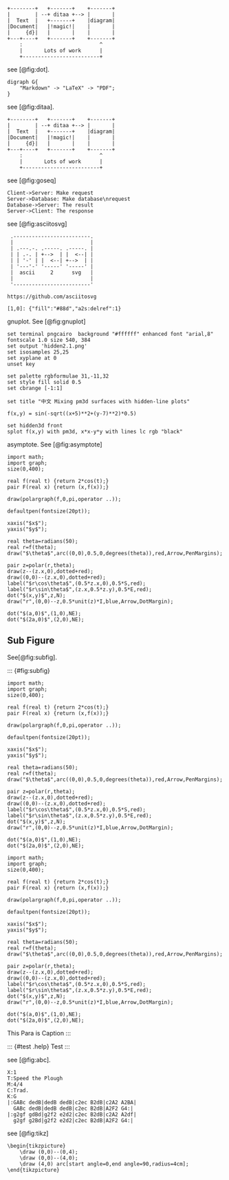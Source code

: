 ```
+--------+   +-------+    +-------+
|        | --+ ditaa +--> |       |
|  Text  |   +-------+    |diagram|
|Document|   |!magic!|    |       |
|     {d}|   |       |    |       |
+---+----+   +-------+    +-------+
	:                         ^
	|       Lots of work      |
	+-------------------------+
```		

see [@fig:dot].

```{#fig:dot .plot:dot caption="Graphviz Dot Demo"}
digraph G{
	"Markdown" -> "LaTeX" -> "PDF";
}
```

see [@fig:ditaa].

```{#fig:ditaa .plot:ditaa caption="Ditaa Demo"}
+--------+   +-------+    +-------+
|        | --+ ditaa +--> |       |
|  Text  |   +-------+    |diagram|
|Document|   |!magic!|    |       |
|     {d}|   |       |    |       |
+---+----+   +-------+    +-------+
	:                         ^
	|       Lots of work      |
	+-------------------------+
```		

see [@fig:goseq]

```{#fig:goseq .plot:goseq caption="Goseq Demo"}
Client->Server: Make request
Server->Database: Make database\nrequest
Database->Server: The result
Server->Client: The response
```

see [@fig:asciitosvg]

```{#fig:asciitosvg .plot:a2s caption="A2s Demo"}
 .-------------------------.
 |                         |
 | .---.-. .-----. .-----. |
 | | .-. | +-->  | |  <--| |
 | | '-' | |  <--| +-->  | |
 | '---'-' '-----' '-----' |
 |  ascii     2      svg   |
 |                         |
 '-------------------------'

https://github.com/asciitosvg

[1,0]: {"fill":"#88d","a2s:delref":1}
```

gnuplot. See [@fig:gnuplot]

```{#fig:gnuplot .plot:gnuplot .testclass caption="gnuplot Demo" width=50%}
set terminal pngcairo  background "#ffffff" enhanced font "arial,8" fontscale 1.0 size 540, 384 
set output 'hidden2.1.png'
set isosamples 25,25
set xyplane at 0
unset key

set palette rgbformulae 31,-11,32
set style fill solid 0.5
set cbrange [-1:1]

set title "中文 Mixing pm3d surfaces with hidden-line plots"

f(x,y) = sin(-sqrt((x+5)**2+(y-7)**2)*0.5)

set hidden3d front
splot f(x,y) with pm3d, x*x-y*y with lines lc rgb "black"
```

asymptote. See [@fig:asymptote]

```{#fig:asymptote .plot:asy caption="Asymptote Demo"}
import math;
import graph;
size(0,400);

real f(real t) {return 2*cos(t);}
pair F(real x) {return (x,f(x));}

draw(polargraph(f,0,pi,operator ..));

defaultpen(fontsize(20pt));

xaxis("$x$");
yaxis("$y$");

real theta=radians(50);
real r=f(theta);
draw("$\theta$",arc((0,0),0.5,0,degrees(theta)),red,Arrow,PenMargins);

pair z=polar(r,theta);
draw(z--(z.x,0),dotted+red);
draw((0,0)--(z.x,0),dotted+red);
label("$r\cos\theta$",(0.5*z.x,0),0.5*S,red);
label("$r\sin\theta$",(z.x,0.5*z.y),0.5*E,red);
dot("$(x,y)$",z,N);
draw("r",(0,0)--z,0.5*unit(z)*I,blue,Arrow,DotMargin);

dot("$(a,0)$",(1,0),NE);
dot("$(2a,0)$",(2,0),NE);
```

## Sub Figure

See[@fig:subfig].

::: {#fig:subfig}
```{#fig:sub_asymptote .plot:asy caption="Asymptote Demo" width=40% subfig=1}
import math;
import graph;
size(0,400);

real f(real t) {return 2*cos(t);}
pair F(real x) {return (x,f(x));}

draw(polargraph(f,0,pi,operator ..));

defaultpen(fontsize(20pt));

xaxis("$x$");
yaxis("$y$");

real theta=radians(50);
real r=f(theta);
draw("$\theta$",arc((0,0),0.5,0,degrees(theta)),red,Arrow,PenMargins);

pair z=polar(r,theta);
draw(z--(z.x,0),dotted+red);
draw((0,0)--(z.x,0),dotted+red);
label("$r\cos\theta$",(0.5*z.x,0),0.5*S,red);
label("$r\sin\theta$",(z.x,0.5*z.y),0.5*E,red);
dot("$(x,y)$",z,N);
draw("r",(0,0)--z,0.5*unit(z)*I,blue,Arrow,DotMargin);

dot("$(a,0)$",(1,0),NE);
dot("$(2a,0)$",(2,0),NE);
```
```{#fig:sub1_asymptote .plot:asy caption="Asymptote Demo" width=40% subfig=1}
import math;
import graph;
size(0,400);

real f(real t) {return 2*cos(t);}
pair F(real x) {return (x,f(x));}

draw(polargraph(f,0,pi,operator ..));

defaultpen(fontsize(20pt));

xaxis("$x$");
yaxis("$y$");

real theta=radians(50);
real r=f(theta);
draw("$\theta$",arc((0,0),0.5,0,degrees(theta)),red,Arrow,PenMargins);

pair z=polar(r,theta);
draw(z--(z.x,0),dotted+red);
draw((0,0)--(z.x,0),dotted+red);
label("$r\cos\theta$",(0.5*z.x,0),0.5*S,red);
label("$r\sin\theta$",(z.x,0.5*z.y),0.5*E,red);
dot("$(x,y)$",z,N);
draw("r",(0,0)--z,0.5*unit(z)*I,blue,Arrow,DotMargin);

dot("$(a,0)$",(1,0),NE);
dot("$(2a,0)$",(2,0),NE);
```

This Para is Caption
:::

::: {#test .help}
Test
:::

see [@fig:abc].

```{#fig:abc .plot:abc caption="ABC notation"}
X:1
T:Speed the Plough
M:4/4
C:Trad.
K:G
|:GABc dedB|dedB dedB|c2ec B2dB|c2A2 A2BA|
  GABc dedB|dedB dedB|c2ec B2dB|A2F2 G4:|
|:g2gf gdBd|g2f2 e2d2|c2ec B2dB|c2A2 A2df|
  g2gf g2Bd|g2f2 e2d2|c2ec B2dB|A2F2 G4:|
```

see [@fig:tikz]

```{#fig:tikz .plot:tikz caption="TIKZ" usepackage="\\usepackage{ctex}"}
\begin{tikzpicture}
	\draw (0,0)--(0,4);
	\draw (0,0)--(4,0);
	\draw (4,0) arc[start angle=0,end angle=90,radius=4cm];
\end{tikzpicture}
```